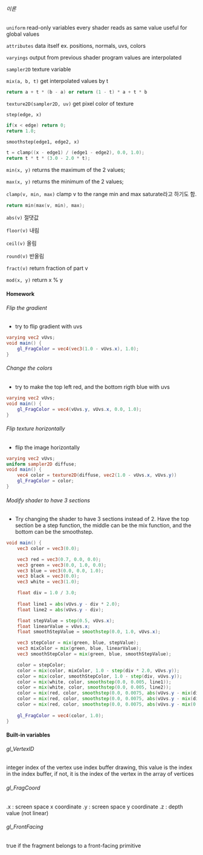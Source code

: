 ###### 이론
`uniform`
read-only variables
every shader reads as same value
useful for global values

`attributes`
data itself
ex. positions, normals, uvs, colors

`varyings`
output from previous shader program
values are interpolated

`sampler2D`
texture variable

`mix(a, b, t)`
get interpolated values by t
```cpp
return a + t * (b - a) or return (1 - t) * a + t * b
```

`texture2D(sampler2D, uv)`
get pixel color of texture

`step(edge, x)`
``` cpp
if(x < edge) return 0;
return 1.0;
```

`smoothstep(edge1, edge2, x)`
``` cpp
t = clamp((x - edge1) / (edge1 - edge2), 0.0, 1.0);
return t * t * (3.0 - 2.0 * t);
```

`min(x, y)`
returns the maximum of the 2 values;

`max(x, y)`
returns the minimum of the 2 values;

`clamp(v, min, max)`
clamp v to the range min and max
saturate라고 하기도 함.
```cpp
return min(max(v, min), max);
```

`abs(v)`
절댓값

`floor(v)`
내림

`ceil(v)`
올림

`round(v)`
반올림

`fract(v)`
return fraction of part v

`mod(x, y)`
return x % y
#### Homework
###### Flip the gradient
- try to flip gradient with uvs
```glsl
varying vec2 vUvs;
void main() {
	gl_FragColor = vec4(vec3(1.0 - vUvs.x), 1.0);
}
```
###### Change the colors
- try to make the top left red, and the bottom rigth blue with uvs
```glsl
varying vec2 vUvs;
void main() {
	gl_FragColor = vec4(vUvs.y, vUvs.x, 0.0, 1.0);
}
```
###### Flip texture horizontally
- flip the image horizontally
```glsl
varying vec2 vUvs;
uniform sampler2D diffuse;
void main() {
	vec4 color = texture2D(diffuse, vec2(1.0 - vUvs.x, vUvs.y))
	gl_FragColor = color;
}
```
###### Modify shader to have 3 sections
- Try changing the shader to have 3 sections instead of 2. Have the top section be a step function, the middle can be the mix function, and the bottom can be the smoothstep.
```glsl
void main() {
	vec3 color = vec3(0.0);

	vec3 red = vec3(0.7, 0.0, 0.0);
	vec3 green = vec3(0.0, 1.0, 0.0);
	vec3 blue = vec3(0.0, 0.0, 1.0);
	vec3 black = vec3(0.0);
	vec3 white = vec3(1.0);

	float div = 1.0 / 3.0;
	
	float line1 = abs(vUvs.y - div * 2.0);
	float line2 = abs(vUvs.y - div);

	float stepValue = step(0.5, vUvs.x);
	float linearValue = vUvs.x;
	float smoothStepValue = smoothstep(0.0, 1.0, vUvs.x);

	vec3 stepColor = mix(green, blue, stepValue);
	vec3 mixColor = mix(green, blue, linearValue);
	vec3 smoothStepColor = mix(green, blue, smoothStepValue);

	color = stepColor;
	color = mix(color, mixColor, 1.0 - step(div * 2.0, vUvs.y));
	color = mix(color, smoothStepColor, 1.0 - step(div, vUvs.y));
	color = mix(white, color, smoothstep(0.0, 0.005, line1));
	color = mix(white, color, smoothstep(0.0, 0.005, line2));
	color = mix(red, color, smoothstep(0.0, 0.0075, abs(vUvs.y - mix(div * 2.0, 1.0, stepValue))));
	color = mix(red, color, smoothstep(0.0, 0.0075, abs(vUvs.y - mix(div, div * 2.0, linearValue))));
	color = mix(red, color, smoothstep(0.0, 0.0075, abs(vUvs.y - mix(0.0, div, smoothStepValue))));
	
	gl_FragColor = vec4(color, 1.0);
}
```
#### Built-in variables
###### gl_VertexID
integer index of the vertex
use index buffer drawing, this value is the index in the index buffer, if not, it is the index of the vertex in the array of vertices
###### gl_FragCoord
.x : screen space x coordinate
.y : screen space y coordinate
.z : depth value (not linear)
###### gl_FrontFacing
true if the fragment belongs to a front-facing primitive